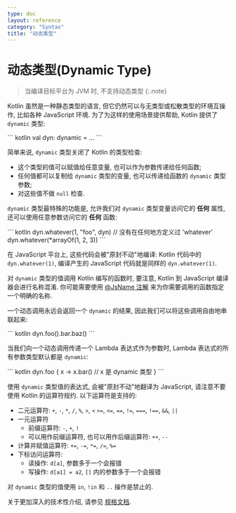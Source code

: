 ```yaml
---
type: doc
layout: reference
category: "Syntax"
title: "动态类型"
---
```


# 动态类型(Dynamic Type)

> 当编译目标平台为 JVM 时, 不支持动态类型
{:.note}

Kotlin 虽然是一种静态类型的语言, 但它仍然可以与无类型或松散类型的环境互操作, 比如各种 JavaScript 环境. 为了为这样的使用场景提供帮助, Kotlin 提供了 `dynamic` 类型:

<div class="sample" markdown="1" theme="idea" data-highlight-only>
``` kotlin
val dyn: dynamic = ...
```
</div>

简单来说, `dynamic` 类型关闭了 Kotlin 的类型检查:

  - 这个类型的值可以赋值给任意变量, 也可以作为参数传递给任何函数;
  - 任何值都可以复制给 `dynamic` 类型的变量, 也可以传递给函数的 `dynamic` 类型参数;
  - 对这些值不做 `null` 检查.

`dynamic` 类型最特殊的功能是, 允许我们对 `dynamic` 类型变量访问它的 **任何** 属性, 还可以使用任意参数访问它的 **任何** 函数:

<div class="sample" markdown="1" theme="idea" data-highlight-only>
``` kotlin
dyn.whatever(1, "foo", dyn) // 没有在任何地方定义过 'whatever'
dyn.whatever(*arrayOf(1, 2, 3))
```
</div>

在 JavaScript 平台上, 这些代码会被"原封不动"地编译: Kotlin 代码中的 `dyn.whatever(1)`, 编译产生的 JavaScript 代码就是同样的 `dyn.whatever(1)`.

对 `dynamic` 类型的值调用 Kotlin 编写的函数时, 要注意, Kotlin 到 JavaScript 编译器会进行名称混淆.
你可能需要使用 [@JsName 注解](js-to-kotlin-interop.html#jsname-annotation) 来为你需要调用的函数指定一个明确的名称.

一个动态调用永远会返回一个 `dynamic` 的结果, 因此我们可以将这些调用自由地串联起来:

<div class="sample" markdown="1" theme="idea" data-highlight-only>
``` kotlin
dyn.foo().bar.baz()
```
</div>

当我们向一个动态调用传递一个 Lambda 表达式作为参数时, Lambda 表达式的所有参数类型默认都是 `dynamic`:

<div class="sample" markdown="1" theme="idea" data-highlight-only>
``` kotlin
dyn.foo {
    x -> x.bar() // x 是 dynamic 类型
}
```
</div>

使用 `dynamic` 类型值的表达式, 会被"原封不动"地翻译为 JavaScript, 请注意不要使用 Kotlin 的运算符规约.
以下运算符是支持的:

* 二元运算符: `+`, `-`, `*`, `/`, `%`, `>`, `<` `>=`, `<=`, `==`, `!=`, `===`, `!==`, `&&`, `||`
* 一元运算符
    * 前缀运算符: `-`, `+`, `!`
    * 可以用作前缀运算符, 也可以用作后缀运算符: `++`, `--`
* 计算并赋值运算符: `+=`, `-=`, `*=`, `/=`, `%=`
* 下标访问运算符:
    * 读操作: `d[a]`, 参数多于一个会报错
    * 写操作: `d[a1] = a2`, `[]` 内的参数多于一个会报错

对 `dynamic` 类型的值使用 `in`, `!in` 和 `..` 操作是禁止的.

关于更加深入的技术性介绍, 请参见 [规格文档](https://github.com/JetBrains/kotlin/blob/master/spec-docs/dynamic-types.md).
